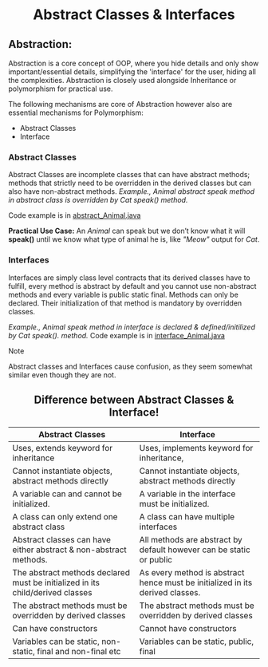 <h1 align="center"> Abstract Classes & Interfaces </h1>

## Abstraction:
Abstraction is a core concept of OOP, where you hide details and only show important/essential details, simplifying the 'interface' for the user, hiding all the complexities. Abstraction is closely used alongside Inheritance or polymorphism for practical use.

The following mechanisms are core of Abstraction however also are essential mechanisms for Polymorphism:
- Abstract Classes
- Interface
### Abstract Classes
Abstract Classes are incomplete classes that can have abstract methods; methods that strictly need to be overridden in the derived classes but can also have non-abstract methods.
_Example., Animal abstract speak method in abstract class is overridden by Cat speak() method._

Code example is in [abstract_Animal.java](abstract_Animal.java)

**Practical Use Case:** An _Animal_ can speak but we don’t know what it will **speak()** until we know what type of animal he is, like _"Meow"_ output for _Cat_.
### Interfaces
Interfaces are simply class level contracts that its derived classes have to fulfill, every method is abstract by default and you cannot use non-abstract methods and every variable is public static final. Methods can only be declared. Their initialization of that method is mandatory by overridden classes.

_Example., Animal speak method in interface is declared & defined/initilized by Cat speak(). method._
Code example is in [interface_Animal.java](interface_Animal.java)


> [!NOTE]
> Abstract classes and Interfaces cause confusion, as they seem somewhat similar even though they are not.


<h2 align="center"> Difference between Abstract Classes & Interface! </h2>

| Abstract Classes                                                               | Interface                                                                     |
|--------------------------------------------------------------------------------|-------------------------------------------------------------------------------|
| Uses, extends  keyword for inheritance                                         | Uses, implements keyword for inheritance,                                     |
| Cannot instantiate objects, abstract methods directly                          | Cannot instantiate objects, abstract methods directly                         |
| A variable can and cannot be initialized.                                      | A variable in the interface must be initialized.                              |
| A class can only extend one abstract class                                     | A class can have multiple interfaces                                          |
| Abstract classes can have either abstract & non-abstract methods.              | All methods are abstract by default however can be static or public           |
| The abstract methods declared must be initialized in its child/derived classes | As every method is abstract hence must be initialized in its derived classes. |
| The abstract methods must be overridden by derived classes                     | The abstract methods must be overridden by derived classes                    |
| Can have constructors                                                          | Cannot have constructors                                                      |
| Variables can be static, non-static, final and non-final etc                   | Variables can be static, public, final                                        |


